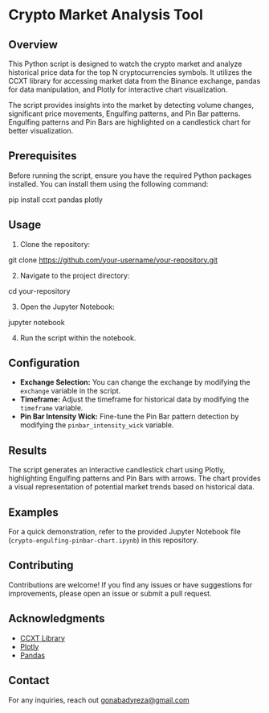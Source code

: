 # Crypto Market Analysis Tool

## Overview

This Python script is designed to watch the crypto market and analyze historical price data for the top N cryptocurrencies symbols. It utilizes the CCXT library for accessing market data from the Binance exchange, pandas for data manipulation, and Plotly for interactive chart visualization.

The script provides insights into the market by detecting volume changes, significant price movements, Engulfing patterns, and Pin Bar patterns. Engulfing patterns and Pin Bars are highlighted on a candlestick chart for better visualization.

## Prerequisites

Before running the script, ensure you have the required Python packages installed. You can install them using the following command:

pip install ccxt pandas plotly

## Usage

1. Clone the repository:

git clone https://github.com/your-username/your-repository.git

2. Navigate to the project directory:

cd your-repository

3. Open the Jupyter Notebook:

jupyter notebook

4. Run the script within the notebook.

## Configuration

- **Exchange Selection:** You can change the exchange by modifying the `exchange` variable in the script.
- **Timeframe:** Adjust the timeframe for historical data by modifying the `timeframe` variable.
- **Pin Bar Intensity Wick:** Fine-tune the Pin Bar pattern detection by modifying the `pinbar_intensity_wick` variable.

## Results

The script generates an interactive candlestick chart using Plotly, highlighting Engulfing patterns and Pin Bars with arrows. The chart provides a visual representation of potential market trends based on historical data.

## Examples

For a quick demonstration, refer to the provided Jupyter Notebook file (`crypto-engulfing-pinbar-chart.ipynb`) in this repository.

## Contributing

Contributions are welcome! If you find any issues or have suggestions for improvements, please open an issue or submit a pull request.

## Acknowledgments

- [CCXT Library](https://github.com/ccxt/ccxt)
- [Plotly](https://github.com/plotly/plotly.py)
- [Pandas](https://github.com/pandas-dev/pandas)

## Contact

For any inquiries, reach out gonabadyreza@gmail.com
